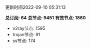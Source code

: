 更新时间2022-09-10 05:31:13

**总订阅: 64**
**总节点: 9451**
**有效节点: 1860**
- v2ray节点: 1595
- trojan节点: 91
- ss节点: 174
